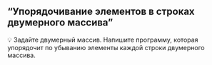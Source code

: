 ## “Упорядочивание элементов в строках двумерного массива”

💡 Задайте двумерный массив. Напишите программу, которая упорядочит по убыванию элементы каждой строки двумерного массива.